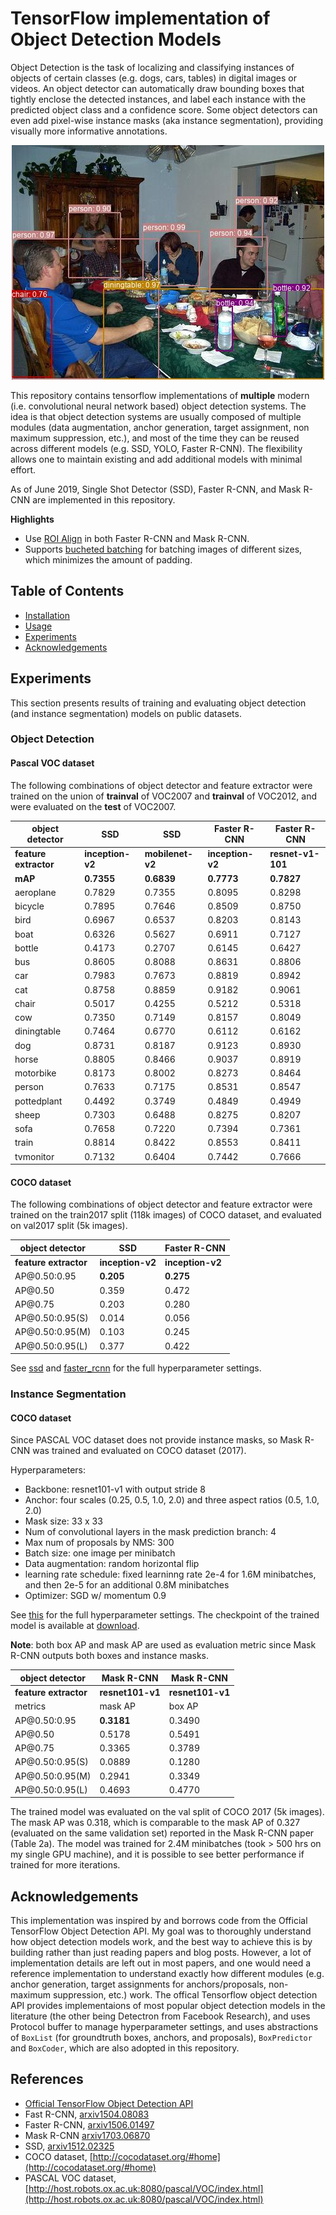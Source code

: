 # TensorFlow implementation of Object Detection Models

Object Detection is the task of localizing and classifying instances of objects of certain classes (e.g. dogs, cars, tables) in digital images or videos. An object detector can automatically draw bounding boxes that tightly enclose the detected instances, and label each instance with the predicted object class and a confidence score. Some object detectors can even add pixel-wise instance masks (aka instance segmentation), providing visually more informative annotations.

<p align="center "><img src="g3doc/images/dining_room.jpg" width="500"></p>

This repository contains tensorflow implementations of **multiple** modern (i.e. convolutional neural network based) object detection systems. The idea is that object detection systems are usually composed of multiple modules (data augmentation, anchor generation, target assignment, non maximum suppression, etc.), and most of the time they can be reused across different models (e.g. SSD, YOLO, Faster R-CNN). The flexibility allows one to maintain existing and add additional models with minimal effort.

As of June 2019, Single Shot Detector (SSD), Faster R-CNN, and Mask R-CNN are implemented in this repository.  

**Highlights**

* Use [ROI Align](https://chao-ji.github.io/jekyll/update/2018/07/20/ROIAlign.html) in both Faster R-CNN and Mask R-CNN.
* Supports [bucheted batching](g3doc/Usage.md#bucketed-batching) for batching images of different sizes, which minimizes the amount of padding.


## Table of Contents

* [Installation](g3doc/Installation.md)
* [Usage](g3doc/Usage.md)
* [Experiments](#Experiments)
* [Acknowledgements](#Acknowledgements)





## Experiments

This section presents results of training and evaluating object detection (and instance segmentation) models on public datasets.

### Object Detection


#### Pascal VOC dataset
The following combinations of object detector and feature extractor were trained on the union of **trainval** of VOC2007 and **trainval** of VOC2012, and were evaluated on the **test** of VOC2007. 


object detector|SSD|SSD|Faster R-CNN|Faster R-CNN|
-|-|-|-|-|
**feature extractor**|**inception-v2**|**mobilenet-v2**|**inception-v2**|**resnet-v1-101**
**mAP**| **0.7355**|**0.6839**|**0.7773**|**0.7827**
aeroplane| 0.7829| 0.7355|0.8095|0.8298
bicycle| 0.7895| 0.7646|0.8509|0.8750
bird| 0.6967| 0.6537|0.8203|0.8143
boat| 0.6326| 0.5627|0.6911|0.7127
bottle| 0.4173| 0.2707|0.6145|0.6427
bus| 0.8605| 0.8088|0.8631|0.8806
car| 0.7983| 0.7673|0.8819|0.8942
cat| 0.8758| 0.8859|0.9182|0.9061
chair| 0.5017| 0.4255|0.5212|0.5318
cow| 0.7350| 0.7149|0.8157|0.8049
diningtable| 0.7464| 0.6770|0.6112|0.6162
dog| 0.8731| 0.8187|0.9123|0.8930
horse| 0.8805| 0.8466|0.9037|0.8919
motorbike| 0.8173| 0.8002|0.8273|0.8464
person| 0.7633| 0.7175|0.8531|0.8547
pottedplant| 0.4492| 0.3749|0.4849|0.4949
sheep| 0.7303| 0.6488|0.8275|0.8207
sofa| 0.7658| 0.7220|0.7394|0.7361
train| 0.8814| 0.8422|0.8553|0.8411
tvmonitor| 0.7132| 0.6404|0.7442|0.7666




#### COCO dataset
The following combinations of object detector and feature extractor were trained on the train2017 split (118k images) of COCO dataset, and evaluated on val2017 split (5k images).


object detector |SSD|Faster R-CNN|
-|-|-|
**feature extractor**|**inception-v2**|**inception-v2**|
AP\@0.50:0.95 |**0.205**| **0.275** |
AP\@0.50 |0.359| 0.472 |
AP\@0.75 |0.203| 0.280 | |
AP\@0.50:0.95(S) |0.014| 0.056 |
AP\@0.50:0.95(M) |0.103| 0.245 |
AP\@0.50:0.95(L) |0.377| 0.422 |


See [ssd](configs/ssd/) and [faster_rcnn](configs/faster_rcnn/) for the full hyperparameter settings.

### Instance Segmentation

#### COCO dataset
Since PASCAL VOC dataset does not provide instance masks, so Mask R-CNN was trained and evaluated on COCO dataset (2017).

Hyperparameters:
* Backbone: resnet101-v1 with output stride 8
* Anchor: four scales (0.25, 0.5, 1.0, 2.0) and three aspect ratios (0.5, 1.0, 2.0)
* Mask size: 33 x 33
* Num of convolutional layers in the mask prediction branch: 4
* Max num of proposals by NMS: 300
* Batch size: one image per minibatch
* Data augmentation: random horizontal flip
* learning rate schedule: fixed learninng rate 2e-4 for 1.6M minibatches, and then 2e-5 for an additional 0.8M minibatches
* Optimizer: SGD w/ momentum 0.9

See [this](configs/mask_rcnn) for the full hyperparameter settings. The checkpoint of the trained model is available at [download](https://www.dropbox.com/sh/bnj0rcijn1q4xih/AADjwqxcHWNpBnPwo5bRq7Kta?dl=0).

**Note**: both box AP and mask AP are used as evaluation metric since Mask R-CNN outputs both boxes and instance masks.


object detector |Mask R-CNN|Mask R-CNN|
-|-|-|
**feature extractor**|**resnet101-v1**|**resnet101-v1**|
metrics|mask AP| box AP|
AP\@0.50:0.95 |**0.3181**|0.3490|
AP\@0.50 |0.5178|0.5491|
AP\@0.75 |0.3365|0.3789|
AP\@0.50:0.95(S) |0.0889|0.1280|
AP\@0.50:0.95(M) |0.2941|0.3349|
AP\@0.50:0.95(L) |0.4693|0.4770|

The trained model was evaluated on the val split of COCO 2017 (5k images). The mask AP was 0.318, which is comparable to the mask AP of 0.327 (evaluated on the same validation set) reported in the Mask R-CNN paper (Table 2a). The model was trained for 2.4M minibatches (took > 500 hrs on my single GPU machine), and it is possible to see better performance if trained for more iterations. 

## Acknowledgements
This implementation was inspired by and borrows code from the Official TensorFlow Object Detection API. My goal was to thoroughly understand how object detection models work, and the best way to achieve this is by building rather than just reading papers and blog posts. However, a lot of implementation details are left out in most papers, and one would need a reference implementation to understand exactly how different modules (e.g. anchor generation, target assignments for anchors/proposals, non-maximum suppression, etc.) work. The offical Tensorflow object detection API provides implementaions of most popular object detection models in the literature (the other being Detectron from Facebook Research), and uses Protocol buffer to manage hyperparameter settings, and uses abstractions of `BoxList` (for groundtruth boxes, anchors, and proposals), `BoxPredictor` and `BoxCoder`, which are also adopted in this repository. 

## References

* [Official TensorFlow Object Detection API](https://github.com/tensorflow/models/tree/master/research/object_detection)
* Fast R-CNN, [arxiv1504.08083](https://arxiv.org/abs/1504.08083)
* Faster R-CNN, [arxiv1506.01497](https://arxiv.org/abs/1506.01497)
* Mask R-CNN [arxiv1703.06870](https://arxiv.org/abs/1703.06870)
* SSD, [arxiv1512.02325](https://arxiv.org/abs/1512.02325)
* COCO dataset, [http://cocodataset.org/#home](http://cocodataset.org/#home)
* PASCAL VOC dataset, [http://host.robots.ox.ac.uk:8080/pascal/VOC/index.html](http://host.robots.ox.ac.uk:8080/pascal/VOC/index.html)
